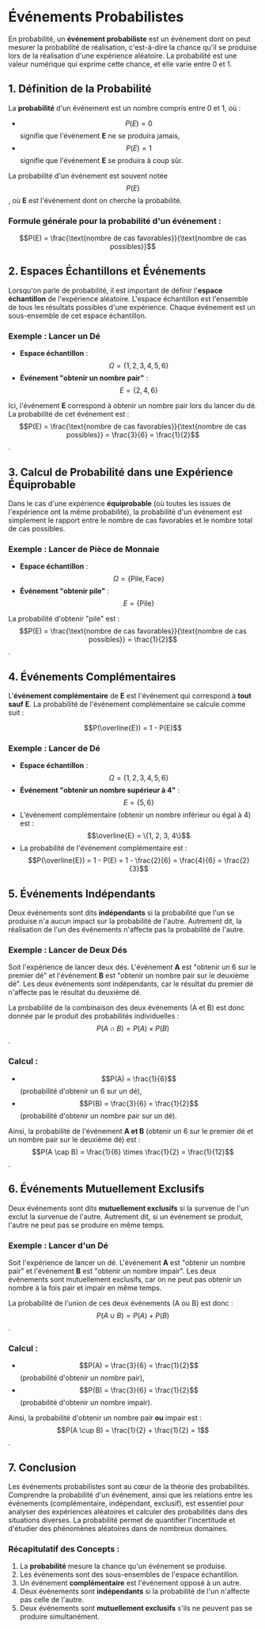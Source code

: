 # Événements Probabilistes

En probabilité, un **événement probabiliste** est un événement dont on peut mesurer la probabilité de réalisation, c'est-à-dire la chance qu'il se produise lors de la réalisation d'une expérience aléatoire. La probabilité est une valeur numérique qui exprime cette chance, et elle varie entre 0 et 1.

## 1. **Définition de la Probabilité**

La **probabilité** d'un événement est un nombre compris entre 0 et 1, où :
- $$P(E) = 0$$ signifie que l'événement **E** ne se produira jamais,
- $$P(E) = 1$$ signifie que l'événement **E** se produira à coup sûr.

La probabilité d'un événement est souvent notée $$P(E)$$, où **E** est l'événement dont on cherche la probabilité.

### Formule générale pour la probabilité d'un événement :
$$P(E) = \frac{\text{nombre de cas favorables}}{\text{nombre de cas possibles}}$$

## 2. **Espaces Échantillons et Événements**

Lorsqu'on parle de probabilité, il est important de définir l'**espace échantillon** de l'expérience aléatoire. L'espace échantillon est l'ensemble de tous les résultats possibles d'une expérience. Chaque événement est un sous-ensemble de cet espace échantillon.

### Exemple : Lancer un Dé

- **Espace échantillon** : $$\Omega = \{1, 2, 3, 4, 5, 6\}$$
- **Événement "obtenir un nombre pair"** : $$E = \{2, 4, 6\}$$

Ici, l'événement **E** correspond à obtenir un nombre pair lors du lancer du dé. La probabilité de cet événement est :
$$P(E) = \frac{\text{nombre de cas favorables}}{\text{nombre de cas possibles}} = \frac{3}{6} = \frac{1}{2}$$.

## 3. **Calcul de Probabilité dans une Expérience Équiprobable**

Dans le cas d'une expérience **équiprobable** (où toutes les issues de l'expérience ont la même probabilité), la probabilité d'un événement est simplement le rapport entre le nombre de cas favorables et le nombre total de cas possibles.

### Exemple : Lancer de Pièce de Monnaie

- **Espace échantillon** : $$\Omega = \{\text{Pile}, \text{Face}\}$$
- **Événement "obtenir pile"** : $$E = \{\text{Pile}\}$$

La probabilité d'obtenir "pile" est :
$$P(E) = \frac{\text{nombre de cas favorables}}{\text{nombre de cas possibles}} = \frac{1}{2}$$.

## 4. **Événements Complémentaires**

L'**événement complémentaire** de **E** est l'événement qui correspond à **tout sauf** **E**. La probabilité de l'événement complémentaire se calcule comme suit :

$$P(\overline{E}) = 1 - P(E)$$

### Exemple : Lancer de Dé

- **Espace échantillon** : $$\Omega = \{1, 2, 3, 4, 5, 6\}$$
- **Événement "obtenir un nombre supérieur à 4"** : $$E = \{5, 6\}$$
- L'événement complémentaire (obtenir un nombre inférieur ou égal à 4) est :
  $$\overline{E} = \{1, 2, 3, 4\}$$
- La probabilité de l'événement complémentaire est :
  $$P(\overline{E}) = 1 - P(E) = 1 - \frac{2}{6} = \frac{4}{6} = \frac{2}{3}$$

## 5. **Événements Indépendants**

Deux événements sont dits **indépendants** si la probabilité que l'un se produise n'a aucun impact sur la probabilité de l'autre. Autrement dit, la réalisation de l'un des événements n'affecte pas la probabilité de l'autre.

### Exemple : Lancer de Deux Dés

Soit l'expérience de lancer deux dés. L'événement **A** est "obtenir un 6 sur le premier dé" et l'événement **B** est "obtenir un nombre pair sur le deuxième dé". Les deux événements sont indépendants, car le résultat du premier dé n'affecte pas le résultat du deuxième dé.

La probabilité de la combinaison des deux événements (A et B) est donc donnée par le produit des probabilités individuelles :
$$P(A \cap B) = P(A) \times P(B)$$.

### Calcul :
- $$P(A) = \frac{1}{6}$$ (probabilité d'obtenir un 6 sur un dé),
- $$P(B) = \frac{3}{6} = \frac{1}{2}$$ (probabilité d'obtenir un nombre pair sur un dé).

Ainsi, la probabilité de l'événement **A et B** (obtenir un 6 sur le premier dé et un nombre pair sur le deuxième dé) est :
$$P(A \cap B) = \frac{1}{6} \times \frac{1}{2} = \frac{1}{12}$$.

## 6. **Événements Mutuellement Exclusifs**

Deux événements sont dits **mutuellement exclusifs** si la survenue de l'un exclut la survenue de l'autre. Autrement dit, si un événement se produit, l'autre ne peut pas se produire en même temps.

### Exemple : Lancer d'un Dé

Soit l'expérience de lancer un dé. L'événement **A** est "obtenir un nombre pair" et l'événement **B** est "obtenir un nombre impair". Les deux événements sont mutuellement exclusifs, car on ne peut pas obtenir un nombre à la fois pair et impair en même temps.

La probabilité de l'union de ces deux événements (A ou B) est donc :
$$P(A \cup B) = P(A) + P(B)$$.

### Calcul :
- $$P(A) = \frac{3}{6} = \frac{1}{2}$$ (probabilité d'obtenir un nombre pair),
- $$P(B) = \frac{3}{6} = \frac{1}{2}$$ (probabilité d'obtenir un nombre impair).

Ainsi, la probabilité d'obtenir un nombre pair **ou** impair est :
$$P(A \cup B) = \frac{1}{2} + \frac{1}{2} = 1$$.

## 7. **Conclusion**

Les événements probabilistes sont au cœur de la théorie des probabilités. Comprendre la probabilité d'un événement, ainsi que les relations entre les événements (complémentaire, indépendant, exclusif), est essentiel pour analyser des expériences aléatoires et calculer des probabilités dans des situations diverses. La probabilité permet de quantifier l'incertitude et d'étudier des phénomènes aléatoires dans de nombreux domaines. 

### Récapitulatif des Concepts :
1. La **probabilité** mesure la chance qu'un événement se produise.
2. Les événements sont des sous-ensembles de l'espace échantillon.
3. Un événement **complémentaire** est l'événement opposé à un autre.
4. Deux événements sont **indépendants** si la probabilité de l'un n'affecte pas celle de l'autre.
5. Deux événements sont **mutuellement exclusifs** s'ils ne peuvent pas se produire simultanément.
